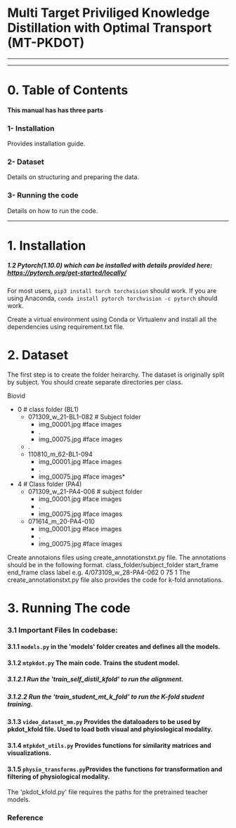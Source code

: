 #  Multi Target Priviliged Knowledge Distillation with Optimal Transport (MT-PKDOT)



----------------
----------------

# 0. Table of Contents
#### This manual has has three parts
### 1- Installation
Provides installation guide.
### 2- Dataset 
Details on structuring and preparing the data.

### 3- Running the code
Details on how to run the code.

----------------
# 1. Installation
##### 1.2 Pytorch(1.10.0) which can be installed with details provided here: https://pytorch.org/get-started/locally/
For most users, ```pip3 install torch torchvision``` should work.
If you are using Anaconda, ```conda install pytorch torchvision -c pytorch``` should work. 

Create a virtual environment using Conda or Virtualenv and install all the dependencies using requirement.txt file.

# 2. Dataset
The first step is to create the folder heirarchy.
The dataset is originally split by subject. You should create separate directories per class. 

Biovid

 * 0 # class folder (BL1)
   * 071309_w_21-BL1-082  # Subject folder
     * img_00001.jpg #face images
     * .
     * img_00075.jpg #face images
   * .
   * 110810_m_62-BL1-094
     * img_00001.jpg #face images
     * .
     * img_00075.jpg #face images*        
 * 4 # Class folder (PA4)
   * 071309_w_21-PA4-006  # subject folder
     * img_00001.jpg #face images
     * .
     * img_00075.jpg #face images
   * 071614_m_20-PA4-010
     * img_00001.jpg #face images
     * .
     * img_00075.jpg #face images
    
  
Create annotaions files using create_annotationstxt.py file.
The annotations should be in the following format.
class_folder/subject_folder start_frame end_frame class label
e.g. 4/073109_w_28-PA4-062 0 75 1
The create_annotationstxt.py file also provides the code for k-fold annotations.
 


# 3. Running The code
### 3.1 Important Files In codebase: 
#### 3.1.1 `models.py` in the 'models' folder creates and defines all the models.
#### 3.1.2 `mtpkdot.py` The main code. Trains the student model.	
##### 3.1.2.1 Run the 'train_self_distil_kfold' to run the alignment.
##### 3.1.2.2 Run the 'train_student_mt_k_fold' to run the K-fold student training.
#### 3.1.3 `video_dataset_mm.py` Provides the dataloaders to be used by pkdot_kfold file. Used to load both visual and phyioslogical modality.
#### 3.1.4 `mtpkdot_utils.py` Provides functions for similarity matrices and visualizations.
#### 3.1.5 `physio_transforms.py`Provides the functions for transformation and filtering of physiological modality.


The 'pkdot_kfold.py' file requires the paths for the pretrained teacher models. 

### Reference

```
